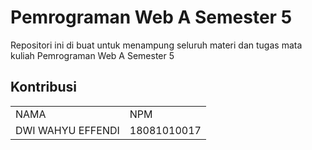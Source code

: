 <h1>Pemrograman Web A Semester 5</h1>
<p>
Repositori ini di buat untuk menampung seluruh materi dan tugas mata kuliah Pemrograman Web A Semester 5
</p>
<h2>Kontribusi</h2>
<table boder="1">
<tr>
<td>NAMA</td>
<td>NPM</td>	
</tr>
<tr>
<td>DWI WAHYU EFFENDI</td>
<td>18081010017</td>
</tr>
</table>
